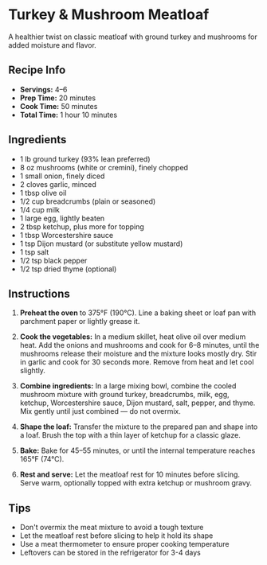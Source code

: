 # Turkey & Mushroom Meatloaf

A healthier twist on classic meatloaf with ground turkey and mushrooms for added moisture and flavor.

## Recipe Info
- **Servings:** 4–6
- **Prep Time:** 20 minutes
- **Cook Time:** 50 minutes
- **Total Time:** 1 hour 10 minutes

## Ingredients

- 1 lb ground turkey (93% lean preferred)
- 8 oz mushrooms (white or cremini), finely chopped
- 1 small onion, finely diced
- 2 cloves garlic, minced
- 1 tbsp olive oil
- 1/2 cup breadcrumbs (plain or seasoned)
- 1/4 cup milk
- 1 large egg, lightly beaten
- 2 tbsp ketchup, plus more for topping
- 1 tbsp Worcestershire sauce
- 1 tsp Dijon mustard (or substitute yellow mustard)
- 1 tsp salt
- 1/2 tsp black pepper
- 1/2 tsp dried thyme (optional)

## Instructions

1. **Preheat the oven** to 375°F (190°C). Line a baking sheet or loaf pan with parchment paper or lightly grease it.

2. **Cook the vegetables:** In a medium skillet, heat olive oil over medium heat. Add the onions and mushrooms and cook for 6–8 minutes, until the mushrooms release their moisture and the mixture looks mostly dry. Stir in garlic and cook for 30 seconds more. Remove from heat and let cool slightly.

3. **Combine ingredients:** In a large mixing bowl, combine the cooled mushroom mixture with ground turkey, breadcrumbs, milk, egg, ketchup, Worcestershire sauce, Dijon mustard, salt, pepper, and thyme. Mix gently until just combined — do not overmix.

4. **Shape the loaf:** Transfer the mixture to the prepared pan and shape into a loaf. Brush the top with a thin layer of ketchup for a classic glaze.

5. **Bake:** Bake for 45–55 minutes, or until the internal temperature reaches 165°F (74°C).

6. **Rest and serve:** Let the meatloaf rest for 10 minutes before slicing. Serve warm, optionally topped with extra ketchup or mushroom gravy.

## Tips

- Don't overmix the meat mixture to avoid a tough texture
- Let the meatloaf rest before slicing to help it hold its shape
- Use a meat thermometer to ensure proper cooking temperature
- Leftovers can be stored in the refrigerator for 3-4 days